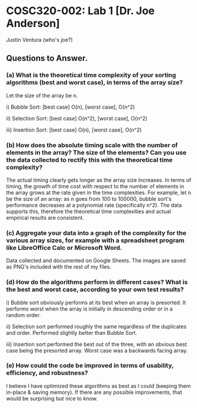 # COSC320-002: Lab 1 [Dr. Joe Anderson]
Justin Ventura
(who's joe?)

## Questions to Answer.

### (a) What is the theoretical time complexity of your sorting algorithms (best and worst case), in terms of the array size?
Let the size of the array be n. 

i) Bubble Sort: [best case] O(n), [worst case], O(n^2)

ii) Selection Sort: [best case] O(n^2), [worst case], O(n^2)

iii) Insertion Sort: [best case] O(n), [worst case], O(n^2)

### (b) How does the absolute timing scale with the number of elements in the array? The size of the elements? Can you use the data collected to rectify this with the theoretical time complexity?

The actual timing clearly gets longer as the array size increases.  In terms of timing, the growth of time cost with respect to the number of elements in the array grows at the rate given in the time complexities.  For example, let n be the size of an array: as n goes from 100 to 100000, bubble sort's performance decreases at a polynomial rate (specifically n^2).  The data supports this, therefore the theoretical time complexities and actual empirical results are consistent.

### (c) Aggregate your data into a graph of the complexity for the various array sizes, for example with a spreadsheet program like LibreOffice Calc or Microsoft Word.

Data collected and documented on Google Sheets.  The images are saved as PNG's included with the rest of my files.

### (d) How do the algorithms perform in different cases? What is the best and worst case, according to your own test results?

i) Bubble sort obviously performs at its best when an array is presorted.  It performs worst when the array is initially in descending order or in a random order.

ii) Selection sort performed roughly the same regardless of the duplicates and order.  Performed slightly better than Bubble Sort.

iii) Insertion sort performed the best out of the three, with an obvious best case being the presorted array.  Worst case was a backwards facing array.

### (e) How could the code be improved in terms of usability, efficiency, and robustness?

I believe I have optimized these algorithms as best as I could (keeping them in-place & saving memory).  If there are any possible improvements, that would be surprising but nice to know.
